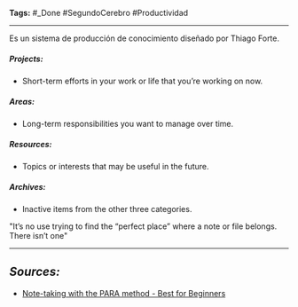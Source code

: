 **Tags:** #_Done 
#SegundoCerebro #Productividad 
- - -
Es un sistema de producción de conocimiento diseñado por Thiago Forte.
##### Projects:
- Short-term efforts in your work or life that you’re working on now.
##### Areas:
- Long-term responsibilities you want to manage over time.
##### Resources:
- Topics or interests that may be useful in the future.
##### Archives: 
- Inactive items from the other three categories.

"It’s no use trying to find the “perfect place” where a note or file belongs. There isn’t one"
- - - 
## ***Sources:***
- [Note-taking with the PARA method - Best for Beginners](https://www.youtube.com/watch?v=oxUVn37-Igk&pp=ygULUGFyYSBtZXRob2Q%3D)
